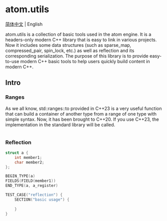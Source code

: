 # atom.utils

[简体中文](readme_zh.md) | English

atom.utils is a collection of basic tools used in the atom engine. It is a headers-only modern C++ library that is easy to link in various projects. Now it includes some data structures (such as sparse_map, compressed_pair, spin_lock, etc.) as well as reflection and its corresponding serialization.
The purpose of this library is to provide easy-to-use modern C++ basic tools to help users quickly build content in modern C++.

## Intro

### Ranges

As we all know, std::ranges::to provided in C++23 is a very useful function that can build a container of another type from a range of one type with simple syntax. 
Now, it has been brought to C++20. If you use C++23, the implementation in the standard library will be called.

```c++

```

### Reflection

```c++
struct a {
    int member1;
    char member2;
};

BEGIN_TYPE(a)
FIELDS(FIELD(member1))
END_TYPE(a, a_register)

TEST_CASE("reflection") {
    SECTION("basic usage") {
        
    }
}

```